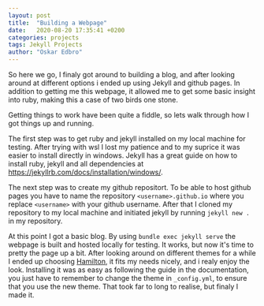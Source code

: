 ```yaml
---
layout: post
title:  "Building a Webpage"
date:   2020-08-20 17:35:41 +0200
categories: projects
tags: Jekyll Projects 
author: "Oskar Edbro"
---
```

So here we go, I finaly got around to building a blog, and after looking around at different options i ended up using Jekyll and github pages. In addition to getting me this webpage, it allowed me to get some basic insight into ruby, making this a case of two birds one stone. 

Getting things to work have been quite a fiddle, so lets walk through how I got things up and running.

The first step was to get ruby and jekyll installed on my local machine for testing. After trying with wsl I lost my patience and to my suprice it was easier to install directly in windows. Jekyll has a great guide on how to install ruby, jekyll and all dependencies at <https://jekyllrb.com/docs/installation/windows/>.

The next step was to create my github repositort. To be able to host github pages you have to name the repository `<username>.github.io` where you replace `<username>` with your github username. After that I cloned my repository to my local machine and initiated jekyll by running `jekyll new .` in my repository. 

At this point I got a basic blog. By using `bundle exec jekyll serve` the webpage is built and hosted locally for testing. It works, but now it's time to pretty the page up a bit. After looking around on different themes for a while I ended up choosing <a href="https://github.com/ngzhio/jekyll-theme-hamilton">Hamilton</a>, it fits my needs nicely, and i realy enjoy the look. Installing it was as easy as following the guide in the documentation, you just have to remember to change the theme in `_config.yml`, to ensure that you use the new theme. That took far to long to realise, but finaly I made it. 